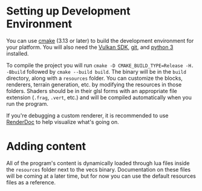 # Setting up Development Environment

You can use [cmake](https://cmake.org/download/) (3.13 or later) to build the development environment for your platform. You will also need the [Vulkan SDK](https://vulkan.lunarg.com), [git](https://git-scm.com/downloads), and [python 3](https://www.python.org/downloads/) installed.

To compile the project you will run `cmake -D CMAKE_BUILD_TYPE=Release -H. -Bbuild` followed by `cmake --build build`. The binary will be in the `build` directory, along with a `resources` folder. You can customize the blocks, renderers, terrain generation, etc. by modifying the resources in those folders. Shaders should be in their glsl forms with an appropriate file extension (`.frag`, `.vert`, etc.) and will be compiled automatically when you run the program. 

If you're debugging a custom renderer, it is recommended to use [RenderDoc](https://renderdoc.org) to help visualize what's going on.

# Adding content

All of the program's content is dynamically loaded through lua files inside the `resources` folder next to the vecs binary. Documentation on these files will be coming at a later time, but for now you can use the default resources files as a reference. 
